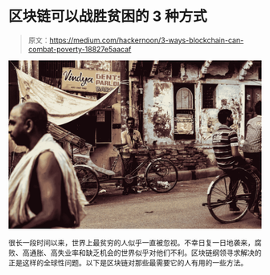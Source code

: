 # 区块链可以战胜贫困的 3 种方式

> 原文：<https://medium.com/hackernoon/3-ways-blockchain-can-combat-poverty-18827e5aacaf>

![](img/31e8e8a7a42c913b6991be2475f5925f.png)

很长一段时间以来，世界上最贫穷的人似乎一直被忽视。不幸日复一日地袭来，腐败、高通胀、高失业率和缺乏机会的世界似乎对他们不利。区块链纲领寻求解决的正是这样的全球性问题。以下是区块链对那些最需要它的人有用的一些方法。